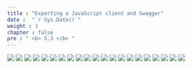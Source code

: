 ```yaml
---
title : "Exporting a JavaScript client and Swagger"
date :  "`r Sys.Date()`" 
weight : 3
chapter : false
pre : " <b> 5.3 </b> "
---
```


![](../../WorkShop2/05.break/5.3.export/233.png?featherlight=false&width=90pc)
![](../../WorkShop2/05.break/5.3.export/234.png?featherlight=false&width=90pc)
![](../../WorkShop2/05.break/5.3.export/235.png?featherlight=false&width=90pc)
![](../../WorkShop2/05.break/5.3.export/236.png?featherlight=false&width=90pc)
![](../../WorkShop2/05.break/5.3.export/237.png?featherlight=false&width=90pc)
![](../../WorkShop2/05.break/5.3.export/238.png?featherlight=false&width=90pc)
![](../../WorkShop2/05.break/5.3.export/239.png?featherlight=false&width=90pc)
![](../../WorkShop2/05.break/5.3.export/240.png?featherlight=false&width=90pc)
![](../../WorkShop2/05.break/5.3.export/241.png?featherlight=false&width=90pc)
![](../../WorkShop2/05.break/5.3.export/242.png?featherlight=false&width=90pc)
![](../../WorkShop2/05.break/5.3.export/243.png?featherlight=false&width=90pc)
![](../../WorkShop2/05.break/5.3.export/244.png?featherlight=false&width=90pc)
![](../../WorkShop2/05.break/5.3.export/245.png?featherlight=false&width=90pc)
![](../../WorkShop2/05.break/5.3.export/246.png?featherlight=false&width=90pc)
![](../../WorkShop2/05.break/5.3.export/247.png?featherlight=false&width=90pc)
![](../../WorkShop2/05.break/5.3.export/248.png?featherlight=false&width=90pc)
![](../../WorkShop2/05.break/5.3.export/249.png?featherlight=false&width=90pc)
![](../../WorkShop2/05.break/5.3.export/250.png?featherlight=false&width=90pc)
![](../../WorkShop2/05.break/5.3.export/251.png?featherlight=false&width=90pc)
![](../../WorkShop2/05.break/5.3.export/252.png?featherlight=false&width=90pc)
![](../../WorkShop2/05.break/5.3.export/253.png?featherlight=false&width=90pc)